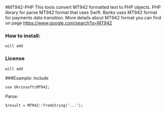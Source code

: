 #MT942-PHP
This tools convert MT942 formatted text to PHP objects. PHP library for parse MT942 format that uses Swift.
Banks uses MT942 format for payments data transition.
More details about MT942 format you can find on page https://www.google.com/search?q=MT942

### How to install:
`will add`

### License
`will add`

###Example:
Include
```
use Ukrinsoft\MT942;
```
Parse:
```
$result = MT942::fromString('...');
```
